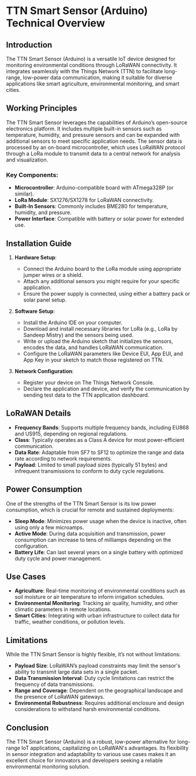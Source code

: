 # TTN Smart Sensor (Arduino) Technical Overview

## Introduction
The TTN Smart Sensor (Arduino) is a versatile IoT device designed for monitoring environmental conditions through LoRaWAN connectivity. It integrates seamlessly with the Things Network (TTN) to facilitate long-range, low-power data communication, making it suitable for diverse applications like smart agriculture, environmental monitoring, and smart cities.

## Working Principles
The TTN Smart Sensor leverages the capabilities of Arduino’s open-source electronics platform. It includes multiple built-in sensors such as temperature, humidity, and pressure sensors and can be expanded with additional sensors to meet specific application needs. The sensor data is processed by an on-board microcontroller, which uses LoRaWAN protocol through a LoRa module to transmit data to a central network for analysis and visualization. 

### Key Components:
- **Microcontroller**: Arduino-compatible board with ATmega328P (or similar).
- **LoRa Module**: SX1276/SX1278 for LoRaWAN connectivity.
- **Built-In Sensors**: Commonly includes BME280 for temperature, humidity, and pressure.
- **Power Interface**: Compatible with battery or solar power for extended use.

## Installation Guide
1. **Hardware Setup**:
   - Connect the Arduino board to the LoRa module using appropriate jumper wires or a shield.
   - Attach any additional sensors you might require for your specific application.
   - Ensure the power supply is connected, using either a battery pack or solar panel setup.

2. **Software Setup**:
   - Install the Arduino IDE on your computer.
   - Download and install necessary libraries for LoRa (e.g., LoRa by Sandeep Mistry) and the sensors being used.
   - Write or upload the Arduino sketch that initializes the sensors, encodes the data, and handles LoRaWAN communication.
   - Configure the LoRaWAN parameters like Device EUI, App EUI, and App Key in your sketch to match those registered on TTN.

3. **Network Configuration**:
   - Register your device on The Things Network Console.
   - Declare the application and device, and verify the communication by sending test data to the TTN application dashboard.

## LoRaWAN Details
- **Frequency Bands**: Supports multiple frequency bands, including EU868 and US915, depending on regional regulations.
- **Class**: Typically operates as a Class A device for most power-efficient communication.
- **Data Rate**: Adaptable from SF7 to SF12 to optimize the range and data rate according to network requirements.
- **Payload**: Limited to small payload sizes (typically 51 bytes) and infrequent transmissions to conform to duty cycle regulations.

## Power Consumption
One of the strengths of the TTN Smart Sensor is its low power consumption, which is crucial for remote and sustained deployments:
- **Sleep Mode**: Minimizes power usage when the device is inactive, often using only a few microamps.
- **Active Mode**: During data acquisition and transmission, power consumption can increase to tens of milliamps depending on the configuration.
- **Battery Life**: Can last several years on a single battery with optimized duty cycle and power management.
  
## Use Cases
- **Agriculture**: Real-time monitoring of environmental conditions such as soil moisture or air temperature to inform irrigation schedules.
- **Environmental Monitoring**: Tracking air quality, humidity, and other climatic parameters in remote locations.
- **Smart Cities**: Integrating with urban infrastructure to collect data for traffic, weather conditions, or pollution levels.

## Limitations
While the TTN Smart Sensor is highly flexible, it’s not without limitations:
- **Payload Size**: LoRaWAN’s payload constraints may limit the sensor's ability to transmit large data sets in a single packet.
- **Data Transmission Interval**: Duty cycle limitations can restrict the frequency of data transmissions.
- **Range and Coverage**: Dependent on the geographical landscape and the presence of LoRaWAN gateways.
- **Environmental Robustness**: Requires additional enclosure and design considerations to withstand harsh environmental conditions.

## Conclusion
The TTN Smart Sensor (Arduino) is a robust, low-power alternative for long-range IoT applications, capitalizing on LoRaWAN's advantages. Its flexibility in sensor integration and adaptability to various use cases makes it an excellent choice for innovators and developers seeking a reliable environmental monitoring solution.